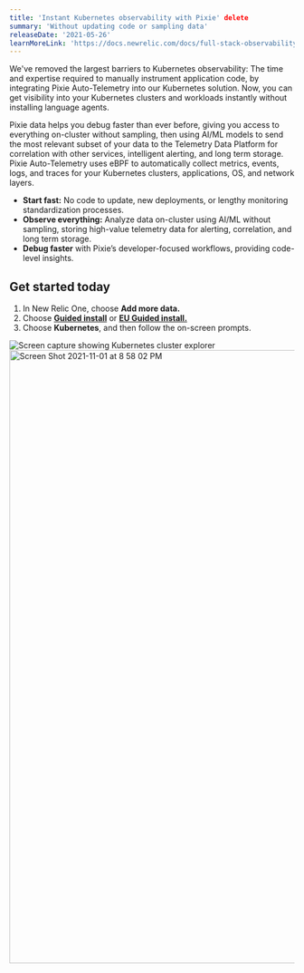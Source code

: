 ```yaml
---
title: 'Instant Kubernetes observability with Pixie' delete
summary: 'Without updating code or sampling data'
releaseDate: '2021-05-26'
learnMoreLink: 'https://docs.newrelic.com/docs/full-stack-observability/get-started-auto-telemetry-pixie'
---
```

We've removed the largest barriers to Kubernetes observability: The time and expertise required to manually instrument application code, by integrating Pixie Auto-Telemetry into our Kubernetes solution. Now, you can get visibility into your Kubernetes clusters and workloads instantly without installing language agents. 

Pixie data helps you debug faster than ever before, giving you access to everything on-cluster without sampling, then using AI/ML models to send the most relevant subset of your data to the Telemetry Data Platform for correlation with other services, intelligent alerting, and long term storage. Pixie Auto-Telemetry uses eBPF to automatically collect metrics, events, logs, and traces for your Kubernetes clusters, applications, OS, and network layers.

* **Start fast:** No code to update, new deployments, or lengthy monitoring standardization processes.
* **Observe everything:** Analyze data on-cluster using AI/ML without sampling, storing high-value telemetry data for alerting, correlation, and long term storage.
* **Debug faster** with Pixie’s developer-focused workflows, providing code-level insights.

## Get started today
1. In New Relic One, choose **Add more data.**
2. Choose [**Guided install**](https://one.newrelic.com/launcher/nr1-core.home?pane=eyJuZXJkbGV0SWQiOiJucjEtY29yZS5ob21lLXNjcmVlbiJ9&cards%5B0%5D=eyJuZXJkbGV0SWQiOiJucjEtaW5zdGFsbC1uZXdyZWxpYy5ucjEtaW5zdGFsbC1uZXdyZWxpYyIsImFjdGlvbkluZGV4IjoxfQ==) or [**EU Guided install.**](https://one.eu.newrelic.com/launcher/nr1-core.home?pane=eyJuZXJkbGV0SWQiOiJucjEtY29yZS5ob21lLXNjcmVlbiJ9&cards%5B0%5D=eyJuZXJkbGV0SWQiOiJucjEtaW5zdGFsbC1uZXdyZWxpYy5ucjEtaW5zdGFsbC1uZXdyZWxpYyIsImFjdGlvbkluZGV4IjoxfQ==)
3. Choose **Kubernetes**, and then follow the on-screen prompts.

![Screen capture showing Kubernetes cluster explorer](./images/kubernetes-cluster-explorer.png "Screen capture showing Kubernetes cluster explorer")<img width="1082" alt="Screen Shot 2021-11-01 at 8 58 02 PM" src="https://user-images.githubusercontent.com/80060857/139773619-80654ccd-a678-4947-b732-3dce293a3749.png">

